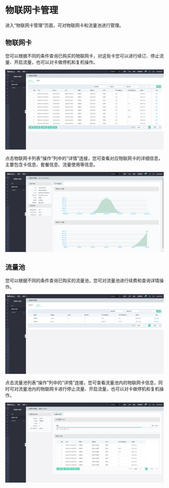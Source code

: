
# 物联网卡管理

进入“物联网卡管理”页面，可对物联网卡和流量池进行管理。

## 物联网卡

您可以根据不同的条件查询已购买的物联网卡，对这些卡您可以进行续订、停止流量、开启流量，也可以对卡做停机和复机操作。

![物联网卡](../../../../image/Query-Card-Service/3.png)


点击物联网卡列表“操作”列中的“详情”连接，您可查看对应物联网卡的详细信息，主要包含卡信息、套餐信息、流量使用等信息。

![物联网卡](../../../../image/Query-Card-Service/3-1.png)

## 流量池

您可以根据不同的条件查询已购买的流量池，您可对流量池进行续费和查询详情操作。

![流量池](../../../../image/Query-Card-Service/4.png)


点击流量池列表“操作”列中的“详情”连接，您可查看流量池内的物联网卡信息，同时可对流量池内的物联网卡进行停止流量、开启流量，也可以对卡做停机和复机操作。

![物联网卡](../../../../image/Query-Card-Service/4-2.png)
